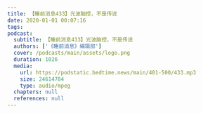 ```yaml
---
title: 【睡前消息433】光波脑控，不是传说
date: 2020-01-01 00:07:16
tags:
podcast:
  subtitle: 【睡前消息433】光波脑控，不是传说
  authors: ['《睡前消息》编辑部']
  cover: /podcasts/main/assets/logo.png
  duration: 1026
  media:
    url: https://podstatic.bedtime.news/main/401-500/433.mp3
    size: 24614784
    type: audio/mpeg
  chapters: null
  references: null
---
```

